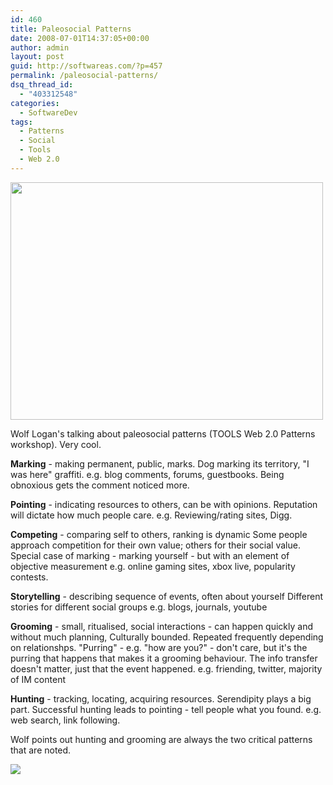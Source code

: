 ```yaml
---
id: 460
title: Paleosocial Patterns
date: 2008-07-01T14:37:05+00:00
author: admin
layout: post
guid: http://softwareas.com/?p=457
permalink: /paleosocial-patterns/
dsq_thread_id:
  - "403312548"
categories:
  - SoftwareDev
tags:
  - Patterns
  - Social
  - Tools
  - Web 2.0
---
```

<img src="http://picupper.com/2008/07/01/waterhole.JPG" width="500" height="380" />

Wolf Logan's talking about paleosocial patterns (TOOLS Web 2.0 Patterns workshop). Very cool.

<strong>Marking</strong> - making permanent, public, marks.
Dog marking its territory, "I was here" graffiti.
e.g. blog comments, forums, guestbooks.
Being obnoxious gets the comment noticed more.

<strong>Pointing</strong> - indicating resources to others, can be with opinions.
Reputation will dictate how much people care.
e.g. Reviewing/rating sites, Digg.

<strong>Competing</strong> - comparing self to others, ranking is dynamic
Some people approach competition for their own value; others for their social value.
Special case of marking - marking yourself - but with an element of objective measurement
e.g. online gaming sites, xbox live, popularity contests.

<strong>Storytelling</strong> - describing sequence of events, often about yourself
Different stories for different social groups
e.g. blogs, journals, youtube

<strong>Grooming</strong> - small, ritualised, social interactions - can happen quickly and without much planning,
Culturally bounded.
Repeated frequently depending on relationshps. "Purring" - e.g. "how are you?" - don't care, but it's the purring that happens that makes it a grooming behaviour. The info transfer doesn't matter, just that the event happened.
e.g. friending, twitter, majority of IM content

<strong>Hunting</strong> - tracking, locating, acquiring resources.
Serendipity plays a big part.
Successful hunting leads to pointing - tell people what you found.
e.g. web search, link following.

Wolf points out hunting and grooming are always the two critical patterns that are noted.

<img src="http://picupper.com/2008/07/01/sjff_01_img0509.jpg" />
